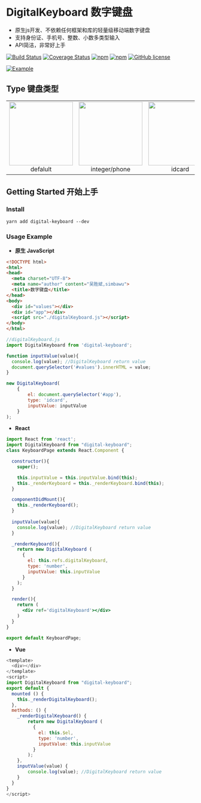 # DigitalKeyboard 数字键盘
- 原生js开发、不依赖任何框架和库的轻量级移动端数字键盘
- 支持身份证、手机号、整数、小数多类型输入
- API简洁，非常好上手

[![Build Status](https://travis-ci.org/simbawus/DigitalKeyboard.svg?branch=master)](https://travis-ci.org/simbawus/DigitalKeyboard)
[![Coverage Status](https://coveralls.io/repos/github/simbawus/DigitalKeyboard/badge.svg?branch=master)](https://coveralls.io/github/simbawus/DigitalKeyboard?branch=master)
[![npm](https://img.shields.io/npm/v/digital-keyboard.svg)](https://www.npmjs.com/package/digital-keyboard)
[![npm](https://img.shields.io/npm/dt/digital-keyboard.svg)](https://www.npmjs.com/package/digital-keyboard)
[![GitHub license](https://img.shields.io/github/license/simbawus/DigitalKeyboard.svg)](https://github.com/simbawus/DigitalKeyboard/blob/master/LICENSE)

[![Example](https://i.loli.net/2018/05/16/5afc5086957b3.gif)](https://i.loli.net/2018/05/16/5afc5086957b3.gif)

## Type 键盘类型

<table>
  <tbody>
    <tr>
      <td align="center" valign="middle">
        <img width="170px" src="https://i.loli.net/2018/05/16/5afc5360a4c21.jpg">
        <span>defalult</span>
      </td>
      <td align="center" valign="middle">
        <img width="170px" src="https://i.loli.net/2018/05/16/5afc5360c3984.jpg">
        <span>integer/phone</span>
      </td>
      <td align="center" valign="middle">
        <img width="170px" src="https://i.loli.net/2018/05/16/5afc5360c635f.jpg">
        <span>idcard</span>
      </td>
    </tr>
  </tbody>
</table>

## Getting Started 开始上手

### Install

```shell
yarn add digital-keyboard --dev
```

### Usage Example

- **原生 JavaScript**

```html
<!DOCTYPE html>
<html>
<head>
  <meta charset="UTF-8">
  <meta name="author" content="吴胜斌,simbawu">
  <title>数字键盘</title>
</head>
<body>
  <div id="values"></div>
  <div id="app"></div>
  <script src="./digitalKeyboard.js"></script>
</body>
</html>
```

```javascript
//digitalKeyboard.js
import DigitalKeyboard from 'digital-keyboard';

function inputValue(value){
  console.log(value); //DigitalKeyboard return value
  document.querySelector('#values').innerHTML = value;
}

new DigitalKeyboard(
    {
        el: document.querySelector('#app'), 
        type: 'idcard', 
        inputValue: inputValue
    }
);
```

- **React**

```jsx
import React from 'react';
import DigitalKeyboard from "digital-keyboard";
class KeyboardPage extends React.Component {

  constructor(){
    super();

    this.inputValue = this.inputValue.bind(this);
    this._renderKeyboard = this._renderKeyboard.bind(this);
  }

  componentDidMount(){
    this._renderKeyboard();
  }
    
  inputValue(value){
	console.log(value); //DigitalKeyboard return value
  }

  _renderKeyboard(){
    return new DigitalKeyboard (
      {
        el: this.refs.digitalKeyboard,
        type: 'number',
        inputValue: this.inputValue
      }
    );
  }

  render(){
    return (
      <div ref='digitalKeyboard'></div>
    )
  }
}

export default KeyboardPage;
```

- **Vue**

```js
<template>
  <div></div>
</template>
<script>
import DigitalKeyboard from "digital-keyboard";
export default {
  mounted () {
    this._renderDigitalKeyboard();
  },
  methods: () {
    _renderDigitalKeyboard() {
    	return new DigitalKeyboard (
          {
            el: this.$el,
            type: 'number',
            inputValue: this.inputValue
          }
        );
	},
    inputValue(value) {
		console.log(value); //DigitalKeyboard return value
    }
  }
}
</script>
```


